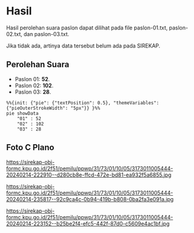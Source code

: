 # Hasil

Hasil perolehan suara paslon dapat dilihat pada file paslon-01.txt, paslon-02.txt, dan paslon-03.txt.

Jika tidak ada, artinya data tersebut belum ada pada SIREKAP.

## Perolehan Suara

 * Paslon 01: **52**.
 * Paslon 02: **102**.
 * Paslon 03: **28**.

```mermaid
%%{init: {"pie": {"textPosition": 0.5}, "themeVariables": {"pieOuterStrokeWidth": "5px"}} }%%
pie showData
    "01" : 52
    "02" : 102
    "03" : 28
```
## Foto C Plano

https://sirekap-obj-formc.kpu.go.id/2f51/pemilu/ppwp/31/73/01/10/05/3173011005444-20240214-222910--d280cb8e-ffcd-472e-bd81-ea932f5a6855.jpg

https://sirekap-obj-formc.kpu.go.id/2f51/pemilu/ppwp/31/73/01/10/05/3173011005444-20240214-235817--92c9ca4c-0b94-419b-b808-0ba2fa3e091a.jpg

https://sirekap-obj-formc.kpu.go.id/2f51/pemilu/ppwp/31/73/01/10/05/3173011005444-20240214-223152--b25be2f4-efc5-442f-87d0-c5609e4ac1bf.jpg
